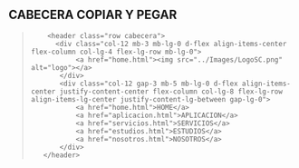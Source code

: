 ## CABECERA COPIAR Y PEGAR

>         <header class="row cabecera">
>           <div class="col-12 mb-3 mb-lg-0 d-flex align-items-center flex-column col-lg-4 flex-lg-row mb-lg-0">
>                <a href="home.html"><img src="../Images/LogoSC.png" alt="logo"></a>
>            </div>
>            <div class="col-12 gap-3 mb-5 mb-lg-0 d-flex align-items-center justify-content-center flex-column col-lg-8 flex-lg-row align-items-lg-center justify-content-lg-between gap-lg-0">
>                <a href="home.html">HOME</a>
>                <a href="aplicacion.html">APLICACION</a>
>                <a href="servicios.html">SERVICIOS</a>
>                <a href="estudios.html">ESTUDIOS</a>
>                <a href="nosotros.html">NOSOTROS</a>
>            </div>
>        </header>
